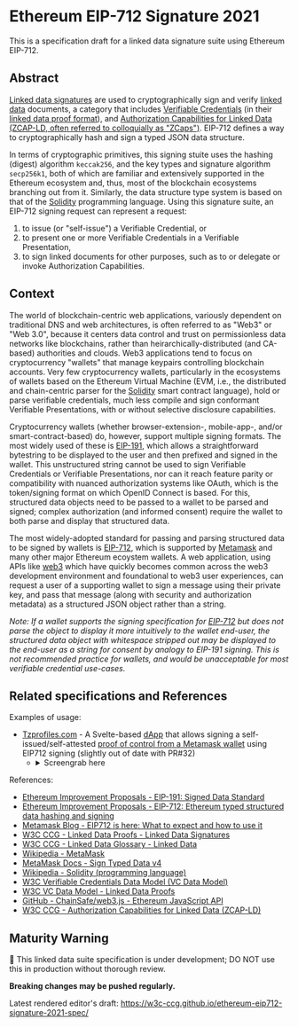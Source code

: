 # Ethereum EIP-712 Signature 2021

This is a specification draft for a linked data signature suite using Ethereum EIP-712.

## Abstract

[Linked data signatures][ld-sigs] are used to cryptographically sign and verify
[linked data][] documents, a category that includes [Verifiable
Credentials][vc-data-model] (in their [linked data proof format][vc-ldp]), and
[Authorization Capabilities for Linked Data (ZCAP-LD, often referred to
colloquially as "ZCaps")][zcap-ld]. EIP-712 defines a way to cryptographically
hash and sign a typed JSON data structure.

In terms of cryptographic primitives, this signing stuite uses the hashing
(digest) algorithm `keccak256`, and the key types and signature algorithm
`secp256k1`, both of which are familiar and extensively supported in the
Ethereum ecosystem and, thus, most of the blockchain ecosystems branching out
from it. Similarly, the data structure type system is based on that of the
[Solidity][] programming language. Using this signature suite, an EIP-712
signing request can represent a request:
1. to issue (or "self-issue") a Verifiable Credential, or 
2. to present one or more Verifiable Credentials in a Verifiable Presentation,
3. to sign linked documents for other purposes, such as to or delegate or
   invoke Authorization Capabilities.

## Context

The world of blockchain-centric web applications, variously dependent on
traditional DNS and web architectures, is often referred to as "Web3" or "Web
3.0", because it centers data control and trust on permissionless data networks
like blockchains, rather than heirarchically-distributed (and CA-based)
authorities and clouds. Web3 applications tend to focus on cryptocurrency
"wallets" that manage keypairs controlling blockchain accounts. Very few
cryptocurrency wallets, particularly in the ecosystems of wallets based on the
Ethereum Virtual Machine (EVM, i.e., the distributed and chain-centric parser
for the [Solidity][] smart contract language), hold or parse verifiable
credentials, much less compile and sign conformant Verifiable Presentations,
with or without selective disclosure capabilities.

Cryptocurrency wallets (whether browser-extension-, mobile-app-, and/or
smart-contract-based) do, however, support multiple signing formats. The most
widely used of these is [EIP-191][], which allows a straightforward bytestring
to be displayed to the user and then prefixed and signed in the wallet. This
unstructured string cannot be used to sign Verifiable Credentials or Verifiable
Presentations, nor can it reach feature parity or compatibility with nuanced
authorization systems like OAuth, which is the token/signing format on which
OpenID Connect is based. For this, structured data objects need to be passed to
a wallet to be parsed and signed; complex authorization (and informed consent)
require the wallet to both parse and display that structured data.

The most widely-adopted standard for passing and parsing structured data to be
signed by wallets is [EIP-712][], which is supported by [Metamask][] and many
other major Ethereum ecoystem wallets. A web application, using APIs like
[web3][] which have quickly becomes common across the web3 development
environment and foundational to web3 user experiences, can request a user of a
supporting wallet to sign a message using their private key, and pass that
message (along with security and authorization metadata) as a structured JSON
object rather than a string. 

*Note: If a wallet supports the signing specification for [EIP-712][] but does
not parse the object to display it more intuitively to the wallet end-user, the
structured data object with whitespace stripped out may be displayed to the
end-user as a string for consent by analogy to EIP-191 signing. This is not
recommended practice for wallets, and would be unacceptable for most verifiable
credential use-cases.*

## Related specifications and References

Examples of usage:
- [Tzprofiles.com](https://tzprofiles.com) - A Svelte-based
  [dApp](https://github.com/spruceid/tzprofiles/tree/5515d3d6e3bbba2b69c260c6ba7959484af797ed/dapp)
  that allows signing a self-issued/self-attested [proof of control from a
  Metamask
  wallet](https://github.com/spruceid/tzprofiles/blob/5515d3d6e3bbba2b69c260c6ba7959484af797ed/dapp/src/routes/Ethereum.svelte#L116-L148)
  using EIP712 signing (slightly out of date with PR#32)
  - <details><summary>Screengrab here</summary><img alt="screengrab of eip712 signing" src=https://user-images.githubusercontent.com/37127325/141311612-eb02344a-122f-4033-9b82-3fa51fc3a025.png></details>


References:
- [Ethereum Improvement Proposals - EIP-191: Signed Data Standard][EIP-191]
- [Ethereum Improvement Proposals - EIP-712: Ethereum typed structured data hashing and signing][EIP-712]
- [Metamask Blog - EIP712 is here: What to expect and how to use it][eip712-article]
- [W3C CCG - Linked Data Proofs - Linked Data Signatures][ld-sigs]
- [W3C CCG - Linked Data Glossary - Linked Data][linked data]
- [Wikipedia - MetaMask][Metamask]
- [MetaMask Docs -  Sign Typed Data v4][metamask-signing]
- [Wikipedia - Solidity (programming language)][Solidity]
- [W3C Verifiable Credentials Data Model (VC Data Model)][vc-data-model]
- [W3C VC Data Model - Linked Data Proofs][vc-ldp]
- [GitHub - ChainSafe/web3.js - Ethereum JavaScript API][web3]
- [W3C CCG - Authorization Capabilities for Linked Data (ZCAP-LD)][zcap-ld]

[EIP-191]: https://eips.ethereum.org/EIPS/eip-191
[EIP-712]: https://eips.ethereum.org/EIPS/eip-712
[Metamask]: https://en.wikipedia.org/wiki/MetaMask
[Solidity]: https://en.wikipedia.org/wiki/Solidity
[eip712-article]: https://medium.com/metamask/eip712-is-coming-what-to-expect-and-how-to-use-it-bb92fd1a7a26
[ld-sigs]: https://w3c-ccg.github.io/ld-proofs/#linked-data-signatures
[linked data]: https://www.w3.org/TR/ld-glossary/#linked-data
[metamask-signing]: https://docs.metamask.io/guide/signing-data.html#sign-typed-data-v4
[vc-data-model]: https://www.w3.org/TR/vc-data-model/
[vc-ldp]: https://www.w3.org/TR/vc-data-model/#linked-data-proofs
[web3]: https://github.com/ChainSafe/web3.js/
[zcap-ld]: https://w3c-ccg.github.io/zcap-ld/

## Maturity Warning

🚧 This linked data suite specification is under development; DO NOT use this in production without thorough review.

**Breaking changes may be pushed regularly.**

Latest rendered editor's draft:
https://w3c-ccg.github.io/ethereum-eip712-signature-2021-spec/
